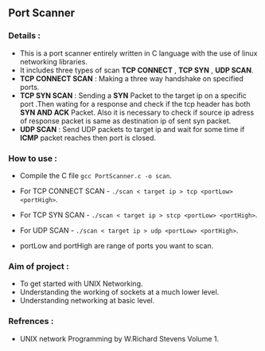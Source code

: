 ## Port Scanner 

### Details  :

- This is a port scanner entirely written in C language with the use of linux networking libraries.
- It includes three types of scan **TCP CONNECT** , **TCP SYN** , **UDP SCAN**.
- **TCP CONNECT SCAN** : Making a three way handshake on specified ports.
- **TCP SYN SCAN** : Sending a **SYN** Packet to the target ip on a specific port .Then wating for a response and check if the tcp header has both  **SYN AND ACK** Packet. Also it is necessary to check if source ip adress of response packet is same as destination ip of sent syn packet.
- **UDP SCAN** : Send UDP packets to target ip and wait for some time if **ICMP** packet reaches then port is closed.

### How to use :
- Compile the C file  ```gcc PortScanner.c -o scan```.
- For TCP CONNECT SCAN  -  ```./scan < target ip > tcp <portLow> <portHigh>```.
- For TCP SYN SCAN  -  ```./scan < target ip > stcp <portLow> <portHigh>```.
- For UDP SCAN  -  ```./scan < target ip > udp <portLow> <portHigh>```.

- portLow and portHigh are range of ports you want to scan.

### Aim of project :
- To get started with UNIX Networking.
- Understanding the working of sockets at a much lower level.
- Understanding networking at basic level.

### Refrences :
- UNIX network Programming by W.Richard Stevens Volume 1.

